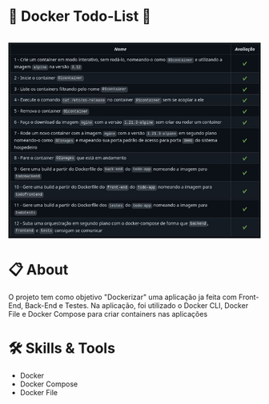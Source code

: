 # :open_book: Docker Todo-List :open_book:

<br>

 <img width="700" alt="Imagem pagina wallet" src="./image.jpeg">

<br>

# :clipboard: About
O projeto tem como objetivo "Dockerizar" uma aplicação ja feita com Front-End, Back-End e Testes. Na aplicação, foi utilizado o Docker CLI, Docker File e Docker Compose para criar containers nas aplicações 
<br>


# :hammer_and_wrench: Skills & Tools

- Docker
- Docker Compose
- Docker File


<br>

